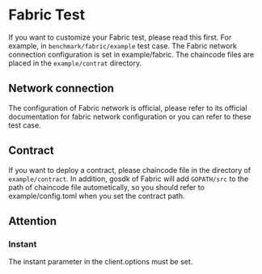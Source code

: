 # Fabric Test

If you want to customize your Fabric test, please read this first.
For example, in `benchmark/fabric/example` test case.
The Fabric network connection configuration is set in example/fabric.
The chaincode files are placed in the `example/contrat` directory.

## Network connection

The configuration of Fabric network is official, please refer to its official documentation for fabric network configuration or you can refer to these test case.

## Contract

If you want to deploy a contract, please chaincode file in the directory of `example/contract`. In addition, gosdk of Fabric will add `GOPATH/src` to the path of chaincode file autometically, so you should refer to example/config.toml when you set the contract path.

## Attention

### Instant

The instant parameter in the client.options must be set.